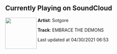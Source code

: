 ## Currently Playing on SoundCloud

[<img align="left" width="100" src="https://i1.sndcdn.com/artworks-dErn86sTkSvJEbc5-9P2nKQ-t500x500.jpg">](https://soundcloud.com/sotiristziortziotis/embrace-the-demons)

**Artist**: Sotgore 

**Track**: EMBRACE THE DEMONS

Last updated at 04/30/2021 06:53

